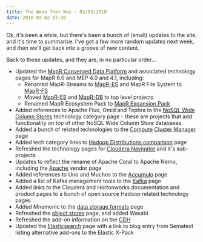```yaml
---
title: The Week That Was - 02/03/2018
date: 2018-03-02 07:30
---
```

Ok, it's been a while, but there's been a bunch of (small) updates to the site, and it's time to summarise.  I've got a few more random updates next week, and then we'll get back into a groove of new content.

Back to those updates, and they are, in no particular order...
<!--more-->

* Updated the [MapR Converged Data Platform](/technologies/mapr-converged-data-platform/) and associated technology pages for MapR 6.0 and MEP 4.0 and 4.1, including:
  * Renamed MapR-Streams to [MapR-ES](/technologies/mapr-es/) and MapR File System to [MapR-FS](/technologies/mapr-fs/)
  * Moved [MapR-ES](/technologies/mapr-es/) and [MapR-DB](/technologies/mapr-db/) to top level projects
  * Renamed MapR Ecosystem Pack to [MapR Expansion Pack](/technologies/mapr-expansion-pack/)
* Added references to Apache Fluo, Omid and Tephra to the [NoSQL Wide Column Stores](/tech-categories/nosql-wide-column-stores/) technology category page - these are projects that add functionality on top of other NoSQL Wide Column Store databases.
* Added a bunch of related technologies to the [Compute Cluster Manager](/tech-categories/compute-cluster-managers/) page
* Added tech category links to [Hadoop Distributions comparison](/tech-categories/hadoop-distributions/distribution-comparison/) page
* Refreshed the technology pages for [Cloudera Navigator](/technologies/cloudera-navigator/) and it's sub-projects
* Updates to reflect the rename of Apache Coral to Apache Nemo, including the [Apache](/tech-vendors/apache/) vendor page
* Added references to Uno and Muchos to the [Accumulo](/technologies/apache-accumulo/) page
* Added a list of Kafka management tools to the [Kafka](/technologies/apache-kafka/) page
* Added links to the Cloudera and Hortonworks documentation and product pages to a bunch of open source Hadoop related technology pages
* Added Mnemonic to the [data storage formats](/tech-categories/data-storage-formats/) page
* Refreshed the [object stores](/tech-categories/object-stores/) page, and added Wasabi
* Refreshed the add-on information on the [CDH](/technologies/cloudera-cdh/)
* Updated the [Elasticsearch](/technologies/elasticsearch/) page with a link to blog entry from Sematext listing alternative add-ons to the Elastic X-Pack